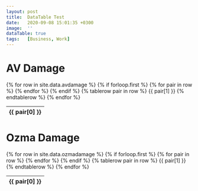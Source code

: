 ```yaml
---
layout: post
title:  DataTable Test
date:   2020-09-08 15:01:35 +0300
image:  ''
dataTable: true
tags:   [Business, Work]
---
```

# AV Damage
<table class="avdps">
  {% for row in site.data.avdamage %}
    {% if forloop.first %}
    <thead>
    <tr>
      {% for pair in row %}
        <th>{{ pair[0] }}</th>
      {% endfor %}
    </tr>
    </thead>
    {% endif %}
    {% tablerow pair in row %}
      {{ pair[1] }}
    {% endtablerow %}
  {% endfor %}
</table>

# Ozma Damage
<table class="ozmadps">
  {% for row in site.data.ozmadamage %}
    {% if forloop.first %}
    <thead>
    <tr>
      {% for pair in row %}
        <th>{{ pair[0] }}</th>
      {% endfor %}
    </tr>
    </thead>
    {% endif %}
    {% tablerow pair in row %}
      {{ pair[1] }}
    {% endtablerow %}
  {% endfor %}
</table>

<script>
$('table.avdps').DataTable({
	paging: false,
	"order": [[ 3, "desc" ]],
	scrollY: 400,
        "columnDefs": [
            {
                "targets": [ 4 ],
                "visible": false,
                "searchable": false
            }
        ]
} )
</script>

<script>
$('table.ozmadps').DataTable({
        paging: false,
	"order": [[ 3, "desc" ]],
        scrollY: 400
} )
</script>
